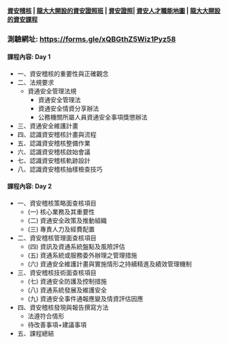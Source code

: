 #### [資安稽核](./content.md) | [龍大大開設的資安證照班](./證照班.md) | [資安證照](./證照.md)| [資安人才職能地圖](./資安人才職能.md)  | [龍大大開設的資安課程](./資安課程.md)

### 測驗網址: https://forms.gle/xQBGthZ5Wiz1Pyz58
#### 課程內容: Day 1
- 一、資安稽核的重要性與正確觀念
- 二、法規要求
  - 資通安全管理法規
    - 資通安全管理法
    - 資通安全情資分享辦法
    - 公務機關所屬人員資通安全事項獎懲辦法
- 三、資通安全維護計畫
- 四、認識資安稽核計畫與流程
- 五、認識資安稽核整備作業
- 六、認識資安稽核啟始會議
- 七、認識資安稽核軌跡設計
- 八、認識資安稽核抽樣檢查技巧
#### 課程內容: Day 2
- 一、資安稽核策略面查核項目
  - (一) 核心業務及其重要性
  - (二) 資通安全政策及推動組織
  - (三) 專責人力及經費配置
- 二、資安稽核管理面查核項目
  - (四) 資訊及資通系統盤點及風險評估
  - (五) 資通系統或服務委外辦理之管理措施
  - (六) 資通安全維護計畫與實施情形之持續精進及績效管理機制
- 三、資安稽核技術面查核項目
  - (七) 資通安全防護及控制措施
  - (八) 資通系統發展及維護安全
  - (九) 資通安全事件通報應變及情資評估因應
- 四、資安稽核發現與報告撰寫方法
  - 法遵符合情形
  - 待改善事項+建議事項
- 五、課程總結






